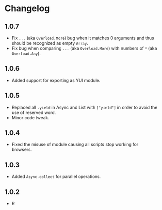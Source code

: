 # Changelog

## 1.0.7

* Fix `...` (aka `Overload.More`) bug when it matches 0 arguments and thus should be recognized as empty `Array`.
* Fix bug when comparing `...` (aka `Overload.More`) with numbers of `*` (aka `Overload.Any`).

## 1.0.6

* Added support for exporting as YUI module.

## 1.0.5

* Replaced all `.yield` in Async and List with `["yield"]` in order to avoid the use of reserved word.
* Minor code tweak.

## 1.0.4

* Fixed the misuse of module causing all scripts stop working for browsers.

## 1.0.3

* Added `Async.collect` for parallel operations.

## 1.0.2

* R